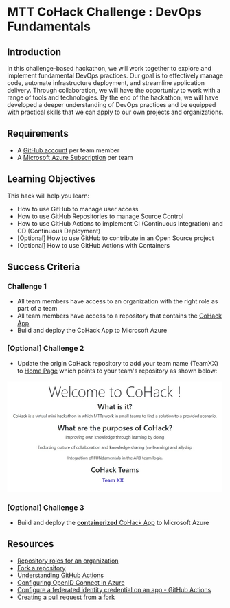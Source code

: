 # MTT CoHack Challenge : DevOps Fundamentals

## Introduction

In this challenge-based hackathon, we will work together to explore and implement fundamental DevOps practices. Our goal is to effectively manage code, automate infrastructure deployment, and streamline application delivery. Through collaboration, we will have the opportunity to work with a range of tools and technologies.
By the end of the hackathon, we will have developed a deeper understanding of DevOps practices and be equipped with practical skills that we can apply to our own projects and organizations.

## Requirements

- A [GitHub account](https://github.com/signup) per team member
- A [Microsoft Azure Subscription](http://portal.azure.com/) per team

## Learning Objectives

This hack will help you learn:

- How to use GitHub to manage user access
- How to use GitHub Repositories to manage Source Control
- How to use GitHub Actions to implement CI (Continuous Integration) and CD (Continuous Deployment)
- [Optional] How to use GitHub to contribute in an Open Source project
- [Optional] How to use GitHub Actions with Containers

## Success Criteria

### Challenge 1

- All team members have access to an organization with the right role as part of a team
- All team members have access to a repository that contains the [CoHack App](https://github.com/fimdim/cohack-devops)
- Build and deploy the CoHack App to Microsoft Azure

### [Optional] Challenge 2

- Update the origin CoHack repository to add your team name (TeamXX) to [Home Page](/src/Pages/Index.cshtml) which points to your team's repository as shown below:

![CoHack App - Home Page](/images/CoHackApp-HomePage.jpg)

### [Optional] Challenge 3

- Build and deploy the [**containerized** CoHack App](/src/Dockerfile) to Microsoft Azure

## Resources

- [Repository roles for an organization](https://docs.github.com/organizations/managing-user-access-to-your-organizations-repositories/repository-roles-for-an-organization)
- [Fork a repository](https://docs.github.com/get-started/quickstart/fork-a-repo)
- [Understanding GitHub Actions](https://docs.github.com/actions/learn-github-actions/understanding-github-actions)
- [Configuring OpenID Connect in Azure](https://docs.github.com/actions/deployment/security-hardening-your-deployments/configuring-openid-connect-in-azure)
- [Configure a federated identity credential on an app - GitHub Actions](https://learn.microsoft.com/azure/active-directory/develop/workload-identity-federation-create-trust?pivots=identity-wif-apps-methods-azp#github-actions)
- [Creating a pull request from a fork](https://docs.github.com/pull-requests/collaborating-with-pull-requests/proposing-changes-to-your-work-with-pull-requests/creating-a-pull-request-from-a-fork)
